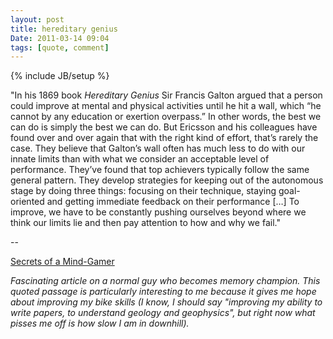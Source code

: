 ```yaml
---
layout: post
title: hereditary genius
Date: 2011-03-14 09:04
tags: [quote, comment]
---
```

{% include JB/setup %} 

"In his 1869 book _Hereditary Genius_ Sir Francis Galton argued that a person
could improve at mental and physical activities until he hit a wall, which “he
cannot by any education or exertion overpass.” In other words, the best we can
do is simply the best we can do. But Ericsson and his colleagues have found
over and over again that with the right kind of effort, that’s rarely the
case. They believe that Galton’s wall often has much less to do with our
innate limits than with what we consider an acceptable level of performance.
They’ve found that top achievers typically follow the same general pattern.
They develop strategies for keeping out of the autonomous stage by doing three
things: focusing on their technique, staying goal-oriented and getting
immediate feedback on their performance […] To improve, we have to be
constantly pushing ourselves beyond where we think our limits lie and then pay
attention to how and why we fail."

--

[Secrets of a Mind-Gamer](http://www.nytimes.com/interactive/2011/02/20/magazine/mind-secrets.html)

_Fascinating article on a normal guy who becomes memory champion. This quoted
passage is particularly interesting to me because it gives me hope about
improving my bike skills (I know, I should say "improving my ability to write
papers, to understand geology and geophysics", but right now what pisses me
off is how slow I am in downhill)._

